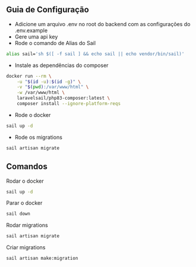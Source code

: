 ## Guia de Configuração

-   Adicione um arquivo .env no root do backend com as configurações do .env.example
-   Gere uma api key
-   Rode o comando de Alias do Sail

```bash
alias sail='sh $([ -f sail ] && echo sail || echo vendor/bin/sail)'
```

-   Instale as dependências do composer

```bash
docker run --rm \
    -u "$(id -u):$(id -g)" \
    -v "$(pwd):/var/www/html" \
    -w /var/www/html \
    laravelsail/php83-composer:latest \
    composer install --ignore-platform-reqs
```

-   Rode o docker

```bash
sail up -d
```

-   Rode os migrations

```bash
sail artisan migrate
```

## Comandos

Rodar o docker

```bash
sail up -d
```

Parar o docker

```bash
sail down
```

Rodar migrations

```bash
sail artisan migrate
```

Criar migrations

```bash
sail artisan make:migration
```
